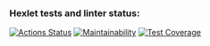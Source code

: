 ### Hexlet tests and linter status:

[![Actions Status](https://github.com/ysemenyuk/python-project-50/workflows/hexlet-check/badge.svg)](https://github.com/ysemenyuk/python-project-50/actions)
[![Maintainability](https://api.codeclimate.com/v1/badges/a583939465c3a94db6bb/maintainability)](https://codeclimate.com/github/ysemenyuk/python-project-50/maintainability)
[![Test Coverage](https://api.codeclimate.com/v1/badges/a583939465c3a94db6bb/test_coverage)](https://codeclimate.com/github/ysemenyuk/python-project-50/test_coverage)
